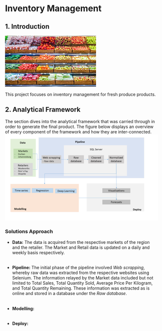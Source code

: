 # Inventory Management

## 1. Introduction

![fresh_produce](imgs/fresh_produce.jpg)

This project focuses on inventory management for fresh produce products.

## 2. Analytical Framework
The section dives into the analytical framework that was carried through in order to generate the final product. The figure below displays an overview of every component of the framework and how they are inter-connected.
![analytical_framework](imgs/analytical_framework.png)

### Solutions Approach
- **Data:** The data is acquired from the respective markets of the region and the retailer. The Market and Retail data is updated on a daily and weekly basis respectively.

######

- **Pipeline:** The initial phase of the pipeline involved *Web scrapping*, whereby raw data was extracted from the respective websites using Selenium. The information relayed by the Market data included but not limited to Total Sales, Total Quantity Sold, Average Price Per Kilogram, and Total Quantity Remaining. These information was extracted as is online and stored in a database under the *Raw database*. 

######

- **Modelling:**

######

- **Deploy:**
